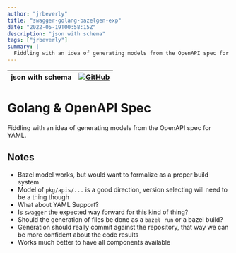 ```yaml
---
author: "jrbeverly"
title: "swagger-golang-bazelgen-exp"
date: "2022-05-19T00:58:15Z"
description: "json with schema"
tags: ["jrbeverly"]
summary: |
  Fiddling with an idea of generating models from the OpenAPI spec for YAML.
---
```


| json with schema | [![GitHub](https://img.shields.io/badge/GitHub-%23121011.svg?logo=github&logoColor=white)](https://github.com/jrbeverly/swagger-golang-bazelgen-exp) |
| :-------- | -------: |


# Golang & OpenAPI Spec

Fiddling with an idea of generating models from the OpenAPI spec for YAML.

## Notes

- Bazel model works, but would want to formalize as a proper build system
- Model of `pkg/apis/...` is a good direction, version selecting will need to be a thing though
- What about YAML Support?
- Is `swagger` the expected way forward for this kind of thing?
- Should the generation of files be done as a `bazel run` or a bazel build?
- Generation should really commit against the repository, that way we can be more confident about the code results
- Works much better to have all components available
